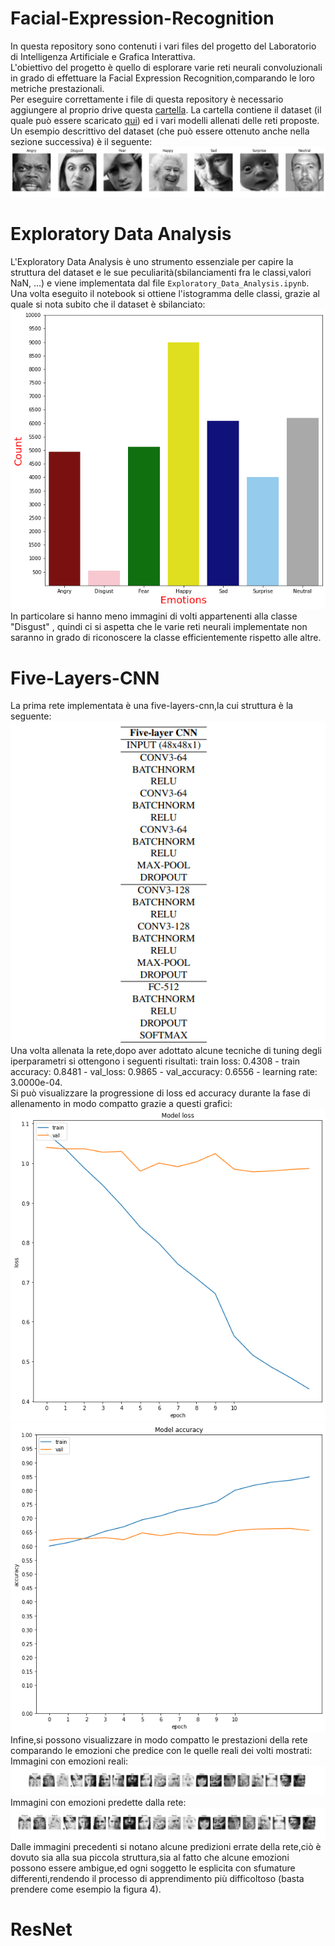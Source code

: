

# Facial-Expression-Recognition
In questa repository sono contenuti i vari files del progetto del Laboratorio di Intelligenza Artificiale e Grafica Interattiva.\
L'obiettivo del progetto è quello di esplorare varie reti neurali convoluzionali in grado di effettuare la  Facial Expression Recognition,comparando le loro metriche prestazionali.\
Per eseguire correttamente i file di questa repository è necessario aggiungere al proprio drive questa [cartella](https://drive.google.com/drive/folders/1WnDjOJArsUH-G_ffOXXO7D7dZCs9lLyH?usp=sharing).
La cartella contiene il dataset (il quale può essere scaricato [qui](https://www.kaggle.com/competitions/challenges-in-representation-learning-facial-expression-recognition-challenge/data)) ed i vari modelli allenati delle reti proposte.\
Un esempio descrittivo del dataset (che può essere ottenuto anche nella sezione successiva) è il seguente:
![Images_random_sample](https://github.com/matteo-bertini/Facial-Expression-Recognition/blob/main/data/Exploratory%20Data%20Analysis/eda1.png)

# Exploratory Data Analysis
L'Exploratory Data Analysis è uno strumento essenziale per capire la struttura del dataset e le sue peculiarità(sbilanciamenti fra le classi,valori NaN, ...) e viene implementata dal file `Exploratory_Data_Analysis.ipynb`.\
Una volta eseguito il notebook si ottiene l'istogramma delle classi, grazie al quale si nota subito che il dataset è sbilanciato:\
![classes_histogram](https://github.com/matteo-bertini/Facial-Expression-Recognition/blob/main/data/Exploratory%20Data%20Analysis/eda2.png)\
In particolare si hanno meno immagini di volti appartenenti alla classe "Disgust" , quindi ci si aspetta che le varie reti neurali implementate non saranno in grado di riconoscere la classe efficientemente rispetto alle altre.

# Five-Layers-CNN
La prima rete implementata è una five-layers-cnn,la cui struttura è la seguente:
![flc_struct](https://github.com/matteo-bertini/Facial-Expression-Recognition/blob/main/data/Five%20Layers%20CNN/flc5.png)\
Una volta allenata la rete,dopo aver adottato alcune tecniche di tuning degli iperparametri si ottengono i seguenti risultati: 
train loss: 0.4308 - train accuracy: 0.8481 - val_loss: 0.9865 - val_accuracy: 0.6556 - learning rate: 3.0000e-04.\
Si può visualizzare la progressione di loss ed accuracy durante la fase di allenamento in modo compatto grazie a questi grafici:\
![loss](https://github.com/matteo-bertini/Facial-Expression-Recognition/blob/main/data/Five%20Layers%20CNN/flc2.png)\
![accuracy](https://github.com/matteo-bertini/Facial-Expression-Recognition/blob/main/data/Five%20Layers%20CNN/flc1.png)\
Infine,si possono visualizzare in modo compatto le prestazioni della rete comparando le emozioni che predice con le quelle reali dei volti mostrati:
Immagini con emozioni reali:\
![reality](https://github.com/matteo-bertini/Facial-Expression-Recognition/blob/main/data/Five%20Layers%20CNN/flc3.png)\
Immagini con emozioni predette dalla rete:
![pred](https://github.com/matteo-bertini/Facial-Expression-Recognition/blob/main/data/Five%20Layers%20CNN/flc4.png)\
Dalle immagini precedenti si notano alcune predizioni errate della rete,ciò è dovuto sia alla sua piccola struttura,sia al fatto che alcune emozioni possono essere ambigue,ed ogni soggetto le esplicita con sfumature differenti,rendendo il processo di apprendimento più difficoltoso (basta prendere come esempio la figura 4).

# ResNet


